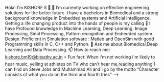 Hola! I'm KISHORE S 👋
🔭 I’m currently working on effective engineering solutions for the better future. I have a bachelors in Biomedical and a strong background knowledge in Embedded systems and Artificial Intelligence. Getting a life changing product into the hands of people is my calling
👯 I have Profound knowledge in Machine Learning, Deep Learning, Image Processing, Sinal Processing, Pattern recognition and Embedded system Design. Proficient in Simulation software : Matlab and OpenSim with good Programming skills in C, C++ and Python.
💬 Ask me about Biomedical,Deep Learning and Data Processing.
📫 How to reach me: kishore.bm19@bitsathy.ac.in
⚡ Fun fact: When I'm not working I'm likely to hear music, yelling at athletes on TV who can't hear me,reading anything I can find on Steve Jobs and Muhammad Ali and I go by the motto “Character consists of what you do on the third and fourth tries" -->
